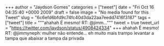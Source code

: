
+++
author = "Jaydson Gomes"
categories = ["tweet"]
date = "Fri Oct 16 04:35:40 +0000 2009"
draft = false
image = "No media found for this Tweet"
slug = "6c6efd6bfd9c74fc40d3da22aa7eedd7416f3187"
tags = ["tweet"]
title = """ahahah É mesmo! RT: @jimm..."""
tweet = true
tweet_url = "https://twitter.com/jaydson/status/4908424334"
+++
ahahah É mesmo! RT: @jimmyneph: mulher não entende... eh muito mais trampo levantar a tampa que abaixar a tampa da privada
